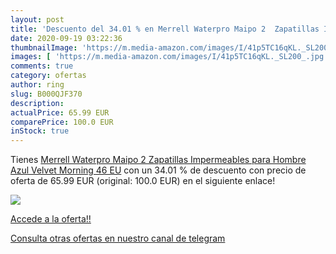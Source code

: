 ```yaml
---
layout: post
title: 'Descuento del 34.01 % en Merrell Waterpro Maipo 2  Zapatillas Imp'
date: 2020-09-19 03:22:36
thumbnailImage: 'https://m.media-amazon.com/images/I/41p5TC16qKL._SL200_.jpg'
images: [ 'https://m.media-amazon.com/images/I/41p5TC16qKL._SL200_.jpg' ]
comments: true
category: ofertas
author: ring
slug: B000QJF370
description:
actualPrice: 65.99 EUR
comparePrice: 100.0 EUR
inStock: true
---
```


Tienes [Merrell Waterpro Maipo 2  Zapatillas Impermeables para Hombre  Azul  Velvet Morning   46 EU](https://www.amazon.com/dp/B000QJF370/?tag=redken08-20) con un 34.01 % de descuento con precio de oferta de 65.99 EUR (original: 100.0 EUR) en el siguiente enlace!

[![](https://m.media-amazon.com/images/I/41p5TC16qKL._SL200_.jpg)](https://www.amazon.com/dp/B000QJF370/?tag=redken08-20)

[Accede a la oferta!!](https://www.amazon.com/dp/B000QJF370/?tag=redken08-20)

[Consulta otras ofertas en nuestro canal de telegram](https://t.me/s/ofertas25)
